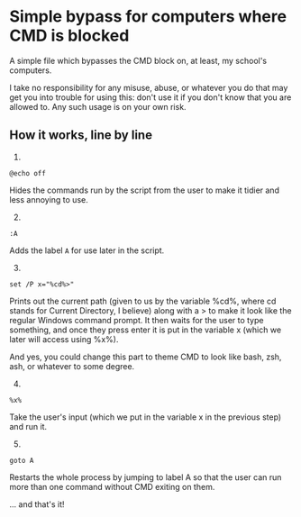 # Simple bypass for computers where CMD is blocked
A simple file which bypasses the CMD block on, at least, my school's 
computers. 

I take no responsibility for any misuse, abuse, or whatever you do that 
may get you into trouble for using this: don't use it if you don't know 
that you are allowed to. Any such usage is on your own risk.

## How it works, line by line
1.
```
@echo off
```

Hides the commands run by the script from the user to make it tidier and less annoying to use.

2.
```
:A
```

Adds the label ```A``` for use later in the script.

3.
```
set /P x="%cd%>"
```

Prints out the current path (given to us by the variable %cd%, where cd stands for Current Directory, I believe) along with a > to make it look like the regular Windows command prompt. It then waits for the user to type something, and once they press enter it is put in the variable x (which we later will access using %x%).

And yes, you could change this part to theme CMD to look like bash, zsh, ash, or whatever to some degree.

4.
```
%x%
```

Take the user's input (which we put in the variable x in the previous step) and run it.

5.
```
goto A
```

Restarts the whole process by jumping to label A so that the user can run more than one command without CMD exiting on them.

... and that's it!